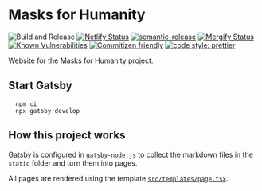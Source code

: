 # Masks for Humanity

![Build and Release](https://github.com/distributeaid/masks-for-humanity/workflows/Build%20and%20Release/badge.svg)
[![Netlify Status](https://api.netlify.com/api/v1/badges/d1f5dcf2-39b9-42f6-aa4b-79ba4e40f781/deploy-status)](https://app.netlify.com/sites/masks-for-humanity/deploys)
[![semantic-release](https://img.shields.io/badge/%20%20%F0%9F%93%A6%F0%9F%9A%80-semantic--release-e10079.svg)](https://github.com/semantic-release/semantic-release)
[![Mergify Status](https://img.shields.io/endpoint.svg?url=https://dashboard.mergify.io/badges/distributeaid/masks-for-humanity&style=flat)](https://mergify.io)
[![Known Vulnerabilities](https://snyk.io/test/github/distributeaid/masks-for-humanity/badge.svg)](https://snyk.io/test/github/distributeaid/masks-for-humanity)
[![Commitizen friendly](https://img.shields.io/badge/commitizen-friendly-brightgreen.svg)](http://commitizen.github.io/cz-cli/)
[![code style: prettier](https://img.shields.io/badge/code_style-prettier-ff69b4.svg?style=flat-square)](https://github.com/prettier/prettier)

Website for the Masks for Humanity project.

## Start Gatsby

      npm ci
      npx gatsby develop

## How this project works

Gatsby is configured in [`gatsby-node.js`](./gatsby-node.js) to collect the
markdown files in the `static` folder and turn them into pages.

All pages are rendered using the template
[`src/templates/page.tsx`](./src/templates/pages.tsx).
